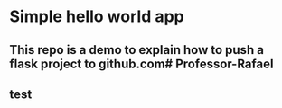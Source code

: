 # Simple hello world app
## This repo is a demo to explain how to push a flask project to github.com# Professor-Rafael


## test
